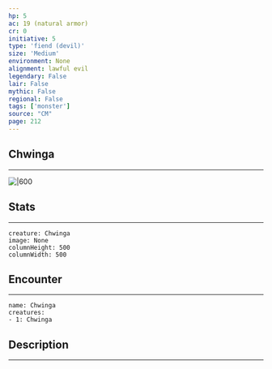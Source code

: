 ```yaml
---
hp: 5
ac: 19 (natural armor)
cr: 0
initiative: 5
type: 'fiend (devil)'    
size: 'Medium'
environment: None
alignment: lawful evil
legendary: False
lair: False
mythic: False
regional: False
tags: ['monster']
source: "CM"
page: 212
---
```


## Chwinga
---

![|600](D:/Program%20Files/5e.tools/img/bestiary/CM/Chwinga.png)

## Stats
---

```statblock
creature: Chwinga
image: None
columnHeight: 500
columnWidth: 500
```

## Encounter
---

```encounter-table
name: Chwinga
creatures:
- 1: Chwinga
```

## Description
---





